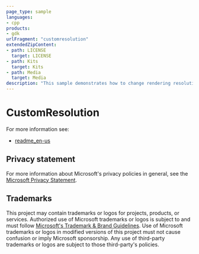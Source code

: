 ```yaml
---
page_type: sample
languages:
- cpp
products:
- gdk
urlFragment: "customresolution"
extendedZipContent:
- path: LICENSE
  target: LICENSE
- path: Kits
  target: Kits
- path: Media
  target: Media
description: "This sample demonstrates how to change rendering resolution and set streaming resolution to match streaming client characteristics."
---
```


# CustomResolution

For more information see: 
- [readme_en-us](https://github.com/jonmartinms/Xbox-GDK-Samples/blob/jonmartin/mdTest/Samples/xCloud/CustomResolution/readme_en-us.md)

## Privacy statement

For more information about Microsoft's privacy policies in general, see the [Microsoft Privacy Statement](https://privacy.microsoft.com/privacystatement/).

## Trademarks

This project may contain trademarks or logos for projects, products, or services. Authorized use of Microsoft trademarks or logos is subject to and must follow [Microsoft's Trademark & Brand Guidelines](https://www.microsoft.com/en-us/legal/intellectualproperty/trademarks/usage/general). Use of Microsoft trademarks or logos in modified versions of this project must not cause confusion or imply Microsoft sponsorship. Any use of third-party trademarks or logos are subject to those third-party's policies.
